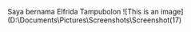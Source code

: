 Saya bernama Elfrida Tampubolon
![This is an image](D:\Documents\Pictures\Screenshots\Screenshot(17)
